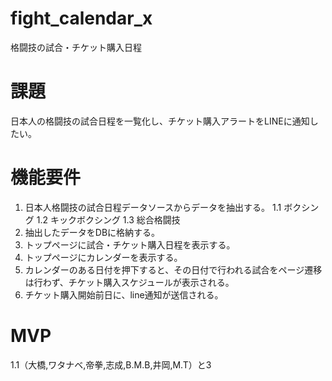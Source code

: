 # fight_calendar_x
格闘技の試合・チケット購入日程

# 課題
日本人の格闘技の試合日程を一覧化し、チケット購入アラートをLINEに通知したい。

# 機能要件
1. 日本人格闘技の試合日程データソースからデータを抽出する。
1.1 ボクシング
1.2 キックボクシング
1.3 総合格闘技
2. 抽出したデータをDBに格納する。
3. トップページに試合・チケット購入日程を表示する。
4. トップページにカレンダーを表示する。
5. カレンダーのある日付を押下すると、その日付で行われる試合をページ遷移は行わず、チケット購入スケジュールが表示される。
6. チケット購入開始前日に、line通知が送信される。

# MVP

1.1（大橋,ワタナベ,帝拳,志成,B.M.B,井岡,M.T）と3
